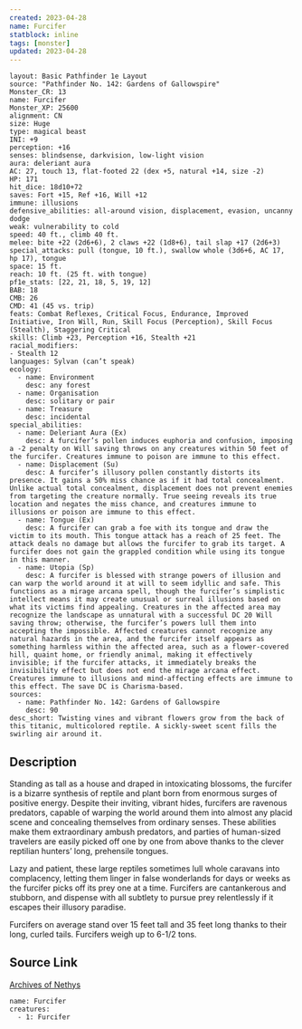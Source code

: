 ```yaml
---
created: 2023-04-28
name: Furcifer
statblock: inline
tags: [monster]
updated: 2023-04-28
---
```

```statblock
layout: Basic Pathfinder 1e Layout
source: "Pathfinder No. 142: Gardens of Gallowspire"
Monster_CR: 13
name: Furcifer
Monster_XP: 25600
alignment: CN
size: Huge
type: magical beast
INI: +9
perception: +16
senses: blindsense, darkvision, low-light vision
aura: deleriant aura
AC: 27, touch 13, flat-footed 22 (dex +5, natural +14, size -2)
HP: 171
hit_dice: 18d10+72
saves: Fort +15, Ref +16, Will +12
immune: illusions
defensive_abilities: all-around vision, displacement, evasion, uncanny dodge
weak: vulnerability to cold
speed: 40 ft., climb 40 ft.
melee: bite +22 (2d6+6), 2 claws +22 (1d8+6), tail slap +17 (2d6+3)
special_attacks: pull (tongue, 10 ft.), swallow whole (3d6+6, AC 17, hp 17), tongue
space: 15 ft.
reach: 10 ft. (25 ft. with tongue)
pf1e_stats: [22, 21, 18, 5, 19, 12]
BAB: 18
CMB: 26
CMD: 41 (45 vs. trip)
feats: Combat Reflexes, Critical Focus, Endurance, Improved Initiative, Iron Will, Run, Skill Focus (Perception), Skill Focus (Stealth), Staggering Critical
skills: Climb +23, Perception +16, Stealth +21
racial_modifiers:
- Stealth 12
languages: Sylvan (can’t speak)
ecology:
  - name: Environment
    desc: any forest
  - name: Organisation
    desc: solitary or pair
  - name: Treasure
    desc: incidental
special_abilities:
  - name: Deleriant Aura (Ex)
    desc: A furcifer’s pollen induces euphoria and confusion, imposing a -2 penalty on Will saving throws on any creatures within 50 feet of the furcifer. Creatures immune to poison are immune to this effect.
  - name: Displacement (Su)
    desc: A furcifer’s illusory pollen constantly distorts its presence. It gains a 50% miss chance as if it had total concealment. Unlike actual total concealment, displacement does not prevent enemies from targeting the creature normally. True seeing reveals its true location and negates the miss chance, and creatures immune to illusions or poison are immune to this effect.
  - name: Tongue (Ex)
    desc: A furcifer can grab a foe with its tongue and draw the victim to its mouth. This tongue attack has a reach of 25 feet. The attack deals no damage but allows the furcifer to grab its target. A furcifer does not gain the grappled condition while using its tongue in this manner.
  - name: Utopia (Sp)
    desc: A furcifer is blessed with strange powers of illusion and can warp the world around it at will to seem idyllic and safe. This functions as a mirage arcana spell, though the furcifer’s simplistic intellect means it may create unusual or surreal illusions based on what its victims find appealing. Creatures in the affected area may recognize the landscape as unnatural with a successful DC 20 Will saving throw; otherwise, the furcifer’s powers lull them into accepting the impossible. Affected creatures cannot recognize any natural hazards in the area, and the furcifer itself appears as something harmless within the affected area, such as a flower-covered hill, quaint home, or friendly animal, making it effectively invisible; if the furcifer attacks, it immediately breaks the invisibility effect but does not end the mirage arcana effect. Creatures immune to illusions and mind-affecting effects are immune to this effect. The save DC is Charisma-based.
sources:
  - name: Pathfinder No. 142: Gardens of Gallowspire
    desc: 90
desc_short: Twisting vines and vibrant flowers grow from the back of this titanic, multicolored reptile. A sickly-sweet scent fills the swirling air around it.
```
## Description
Standing as tall as a house and draped in intoxicating blossoms, the furcifer is a bizarre synthesis of reptile and plant born from enormous surges of positive energy. Despite their inviting, vibrant hides, furcifers are ravenous predators, capable of warping the world around them into almost any placid scene and concealing themselves from ordinary senses. These abilities make them extraordinary ambush predators, and parties of human-sized travelers are easily picked off one by one from above thanks to the clever reptilian hunters’ long, prehensile tongues.

 Lazy and patient, these large reptiles sometimes lull whole caravans into complacency, letting them linger in false wonderlands for days or weeks as the furcifer picks off its prey one at a time. Furcifers are cantankerous and stubborn, and dispense with all subtlety to pursue prey relentlessly if it escapes their illusory paradise.

 Furcifers on average stand over 15 feet tall and 35 feet long thanks to their long, curled tails. Furcifers weigh up to 6-1/2 tons.
## Source Link
[Archives of Nethys](https://aonprd.com/MonsterDisplay.aspx?ItemName=Furcifer)
```encounter-table
name: Furcifer
creatures:
  - 1: Furcifer
```
